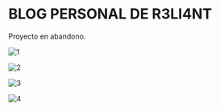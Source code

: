 # BLOG PERSONAL DE R3LI4NT

Proyecto en abandono.

![1](https://github.com/R3LI4NT/blog-personal/assets/75953873/469736fa-e28d-4ed7-999b-b7d6114b7aa3)

![2](https://github.com/R3LI4NT/blog-personal/assets/75953873/72dcffc8-df26-401d-ae06-a96804afc6a4)

![3](https://github.com/R3LI4NT/blog-personal/assets/75953873/14666c54-07c4-4510-ad5f-8748404ed6bd)

![4](https://github.com/R3LI4NT/blog-personal/assets/75953873/df50103b-ebec-413a-b514-143b1097fd16)


